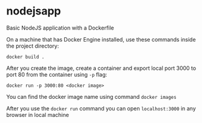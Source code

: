 # nodejsapp
Basic NodeJS application with a Dockerfile

On a machine that has Docker Engine installed, use these commands inside the project directory:

``docker build .``

After you create the image, create a container and export local port 3000 to port 80 from the container using ``-p`` flag:

``docker run -p 3000:80 <docker image>``

You can find the docker image name using command ``docker images``

After you use the ``docker run`` command you can open ``localhost:3000`` in any browser in local machine
